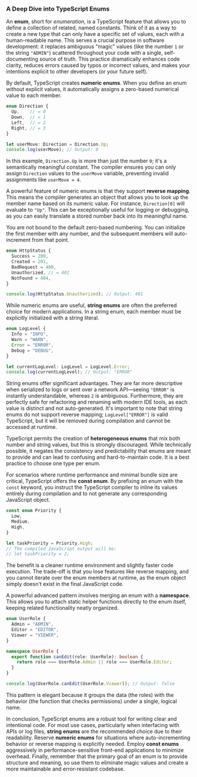 
### **A Deep Dive into TypeScript Enums**

An **enum**, short for *enumeration*, is a TypeScript feature that allows you to define a collection of related, named constants. Think of it as a way to create a new type that can only have a specific set of values, each with a human-readable name. This serves a crucial purpose in software development: it replaces ambiguous "magic" values (like the number `1` or the string `"ADMIN"`) scattered throughout your code with a single, self-documenting source of truth. This practice dramatically enhances code clarity, reduces errors caused by typos or incorrect values, and makes your intentions explicit to other developers (or your future self).

By default, TypeScript creates **numeric enums**. When you define an enum without explicit values, it automatically assigns a zero-based numerical value to each member.

```typescript
enum Direction {
  Up,    // = 0
  Down,  // = 1
  Left,  // = 2
  Right, // = 3
}

let userMove: Direction = Direction.Up;
console.log(userMove); // Output: 0
```

In this example, `Direction.Up` is more than just the number `0`; it's a semantically meaningful constant. The compiler ensures you can only assign `Direction` values to the `userMove` variable, preventing invalid assignments like `userMove = 4`.

A powerful feature of numeric enums is that they support **reverse mapping**. This means the compiler generates an object that allows you to look up the member name based on its numeric value. For instance, `Direction[0]` will evaluate to `"Up"`. This can be exceptionally useful for logging or debugging, as you can easily translate a stored number back into its meaningful name.

You are not bound to the default zero-based numbering. You can initialize the first member with any number, and the subsequent members will auto-increment from that point.

```typescript
enum HttpStatus {
  Success = 200,
  Created = 201,
  BadRequest = 400,
  Unauthorized, // = 401
  NotFound = 404,
}

console.log(HttpStatus.Unauthorized); // Output: 401
```

While numeric enums are useful, **string enums** are often the preferred choice for modern applications. In a string enum, each member must be explicitly initialized with a string literal.

```typescript
enum LogLevel {
  Info = "INFO",
  Warn = "WARN",
  Error = "ERROR",
  Debug = "DEBUG",
}

let currentLogLevel: LogLevel = LogLevel.Error;
console.log(currentLogLevel); // Output: "ERROR"
```

String enums offer significant advantages. They are far more descriptive when serialized to logs or sent over a network API—seeing `"ERROR"` is instantly understandable, whereas `2` is ambiguous. Furthermore, they are perfectly safe for refactoring and renaming with modern IDE tools, as each value is distinct and not auto-generated. It's important to note that string enums do not support reverse mapping; `LogLevel["ERROR"]` is valid TypeScript, but it will be removed during compilation and cannot be accessed at runtime.

TypeScript permits the creation of **heterogeneous enums** that mix both number and string values, but this is strongly discouraged. While technically possible, it negates the consistency and predictability that enums are meant to provide and can lead to confusing and hard-to-maintain code. It is a best practice to choose one type per enum.

For scenarios where runtime performance and minimal bundle size are critical, TypeScript offers the **const enum**. By prefixing an enum with the `const` keyword, you instruct the TypeScript compiler to inline its values entirely during compilation and to not generate any corresponding JavaScript object.

```typescript
const enum Priority {
  Low,
  Medium,
  High,
}

let taskPriority = Priority.High;
// The compiled JavaScript output will be:
// let taskPriority = 2;
```

The benefit is a cleaner runtime environment and slightly faster code execution. The trade-off is that you lose features like reverse mapping, and you cannot iterate over the enum members at runtime, as the enum object simply doesn't exist in the final JavaScript code.

A powerful advanced pattern involves merging an enum with a **namespace**. This allows you to attach static helper functions directly to the enum itself, keeping related functionality neatly organized.

```typescript
enum UserRole {
  Admin = "ADMIN",
  Editor = "EDITOR",
  Viewer = "VIEWER",
}

namespace UserRole {
  export function canEdit(role: UserRole): boolean {
    return role === UserRole.Admin || role === UserRole.Editor;
  }
}

console.log(UserRole.canEdit(UserRole.Viewer)); // Output: false
```

This pattern is elegant because it groups the data (the roles) with the behavior (the function that checks permissions) under a single, logical name.

In conclusion, TypeScript enums are a robust tool for writing clear and intentional code. For most use cases, particularly when interfacing with APIs or log files, **string enums** are the recommended choice due to their readability. Reserve **numeric enums** for situations where auto-incrementing behavior or reverse mapping is explicitly needed. Employ **const enums** aggressively in performance-sensitive front-end applications to minimize overhead. Finally, remember that the primary goal of an enum is to provide structure and meaning, so use them to eliminate magic values and create a more maintainable and error-resistant codebase.

